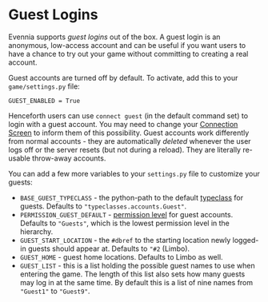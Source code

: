 # Guest Logins


Evennia supports *guest logins* out of the box. A guest login is an anonymous, low-access account
and can be useful if you want users to have a chance to try out your game without committing to
creating a real account.

Guest accounts are turned off by default. To activate, add this to your `game/settings.py` file:

    GUEST_ENABLED = True

Henceforth users can use `connect guest` (in the default command set) to login with a guest account.
You may need to change your [Connection Screen](../Component/Connection-Screen) to inform them of this
possibility. Guest accounts work differently from normal accounts - they are automatically *deleted*
whenever the user logs off or the server resets (but not during a reload). They are literally re-
usable throw-away accounts.

You can add a few more variables to your `settings.py` file to customize your guests:

- `BASE_GUEST_TYPECLASS` - the python-path to the default [typeclass](../Component/Typeclasses) for guests.
Defaults to `"typeclasses.accounts.Guest"`.
- `PERMISSION_GUEST_DEFAULT` - [permission level](../Component/Locks) for guest accounts. Defaults to `"Guests"`,
which is the lowest permission level in the hierarchy.
- `GUEST_START_LOCATION` - the `#dbref` to the starting location newly logged-in guests should
appear at. Defaults to `"#2` (Limbo).
- `GUEST_HOME` - guest home locations. Defaults to Limbo as well.
- `GUEST_LIST` - this is a list holding the possible guest names to use when entering the game. The
length of this list also sets how many guests may log in at the same time. By default this is a list
of nine names from `"Guest1"` to `"Guest9"`.